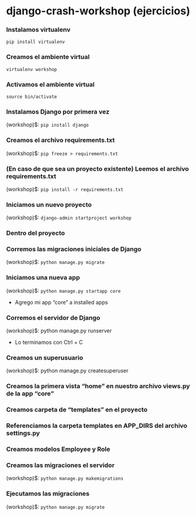 # django-crash-workshop (ejercicios)

### Instalamos virtualenv

`pip install virtualenv`

### Creamos el ambiente virtual

`virtualenv workshop`

### Activamos el ambiente virtual

`source bin/activate`

### Instalamos Django por primera vez

(workshop)$: `pip install django`

### Creamos el archivo requirements.txt

(workshop)$: `pip freeze > requirements.txt`


### (En caso de que sea un proyecto existente) Leemos el archivo requirements.txt

(workshop)$: `pip install -r requirements.txt`

### Iniciamos un nuevo proyecto
(workshop)$: `django-admin startproject workshop`

### Dentro del proyecto

### Corremos las migraciones iniciales de Django
(workshop)$: `python manage.py migrate`

### Iniciamos una nueva app
(workshop)$: `python manage.py startapp core`
* Agrego mi app “core” a installed apps

### Corremos el servidor de Django
(workshop)$: python manage.py runserver
* Lo terminamos con Ctrl + C

### Creamos un superusuario
(workshop)$: python manage.py createsuperuser

### Creamos la primera vista “home” en nuestro archivo views.py de la app “core”
  
### Creamos carpeta de “templates” en el proyecto

### Referenciamos la carpeta templates en APP_DIRS del archivo settings.py

### Creamos modelos Employee y Role

### Creamos las migraciones el servidor
(workshop)$: `python manage.py makemigrations`
 
### Ejecutamos las migraciones 
 
(workshop)$: `python manage.py migrate`
   
